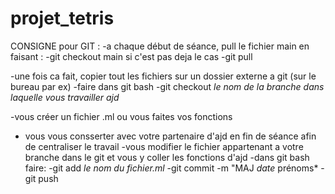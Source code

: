 # projet_tetris

CONSIGNE pour GIT :
-a chaque début de séance, pull le fichier main en faisant : 
    -git checkout main si c'est pas deja le cas 
    -git pull

-une fois ca fait, copier tout les fichiers sur un dossier externe a git (sur le bureau par ex)
-faire dans git bash
    -git checkout *le nom de la branche dans laquelle vous travailler ajd*
 
 -vous créer un fichier .ml ou vous faites vos fonctions 
 - vous vous consserter avec votre partenaire d'ajd en fin de séance afin de centraliser le travail
 -vous modifier le fichier appartenant a votre branche dans le git et vous y coller les fonctions d'ajd 
 -dans git bash faire:
    -git add *le nom du fichier.ml*
    -git commit -m "MAJ *date* prénoms*
    -git push
